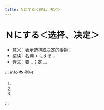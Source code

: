 ```yaml
---
title: Ｎにする＜选择、决定＞
---
```


# Ｎにする＜选择、决定＞

* 意义：表示选择或决定的事物；
* 接续：名词 + にする；
* 译文：要...；定...。

::: info :books: 例句

1. <grammer-content id='1-7-13-0' sentence="（给对方看菜单)[何/なん]**にします**か。" trans="您看看想吃啥？" />
2. <grammer-content id='1-7-13-1' sentence="お[酒/さけ]は[何/なん]**にします**か。" trans="您打算喝啥酒？" />
3. <grammer-content id='1-7-13-2' sentence="A: [私/わたし]はコーヒー**にします**。" trans="我要杯咖啡。" />
   <grammer-content id='1-7-13-3' sentence="B: [私/わたし]もそれ**にします**。" trans="俺也一样。" />

:::
